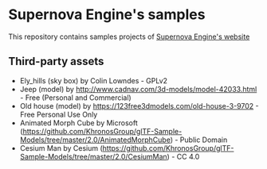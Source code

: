 # Supernova Engine's samples

This repository contains samples projects of [Supernova Engine's website](http://supernovaengine.org)

## Third-party assets

* Ely_hills (sky box) by Colin Lowndes - GPLv2
* Jeep (model) by http://www.cadnav.com/3d-models/model-42033.html - Free (Personal and Commercial)
* Old house (model) by https://123free3dmodels.com/old-house-3-9702 - Free Personal Use Only
* Animated Morph Cube by Microsoft (https://github.com/KhronosGroup/glTF-Sample-Models/tree/master/2.0/AnimatedMorphCube) - Public Domain
* Cesium Man by Cesium (https://github.com/KhronosGroup/glTF-Sample-Models/tree/master/2.0/CesiumMan) - CC 4.0